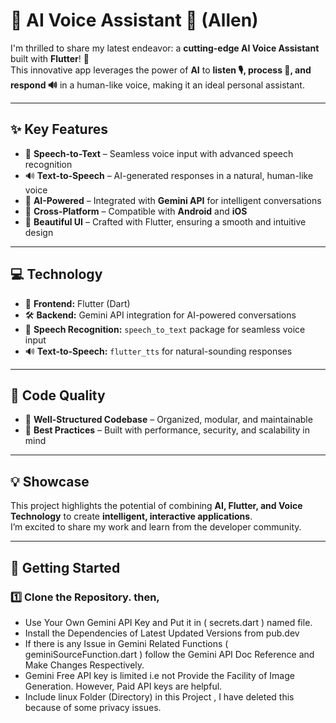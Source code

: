 # 🚀 AI Voice Assistant 🤖 (Allen)  

I'm thrilled to share my latest endeavor: a **cutting-edge AI Voice Assistant** built with **Flutter**! 🌟  
This innovative app leverages the power of **AI** to **listen 🎙, process 🧠, and respond 🔊** in a human-like voice, making it an ideal personal assistant.  

---

## ✨ Key Features  

- 🎤 **Speech-to-Text** – Seamless voice input with advanced speech recognition  
- 🔊 **Text-to-Speech** – AI-generated responses in a natural, human-like voice  
- 🤖 **AI-Powered** – Integrated with **Gemini API** for intelligent conversations  
- 📱 **Cross-Platform** – Compatible with **Android** and **iOS**  
- 🎨 **Beautiful UI** – Crafted with Flutter, ensuring a smooth and intuitive design  

---

## 💻 Technology  

- 📱 **Frontend:** Flutter (Dart)  
- 🛠️ **Backend:** Gemini API integration for AI-powered conversations  
- 🎤 **Speech Recognition:** `speech_to_text` package for seamless voice input  
- 🔊 **Text-to-Speech:** `flutter_tts` for natural-sounding responses  

---

## 📐 Code Quality  

- 📁 **Well-Structured Codebase** – Organized, modular, and maintainable  
- 🧠 **Best Practices** – Built with performance, security, and scalability in mind  

---

## 💡 Showcase  

This project highlights the potential of combining **AI, Flutter, and Voice Technology** to create **intelligent, interactive applications**.  
I’m excited to share my work and learn from the developer community.  

---

## 🚀 Getting Started  

### 1️⃣ Clone the Repository. then,  
- Use Your Own Gemini API Key and Put it in ( secrets.dart ) named file.
- Install the Dependencies of Latest Updated Versions from pub.dev
- If there is any Issue in Gemini Related Functions ( geminiSourceFunction.dart ) follow the Gemini API Doc Reference and Make Changes Respectively.
- Gemini Free API key is limited i.e not Provide the Facility of Image Generation. However, Paid API keys are helpful.
- Include linux Folder (Directory) in this Project , I have deleted this because of some privacy issues.
